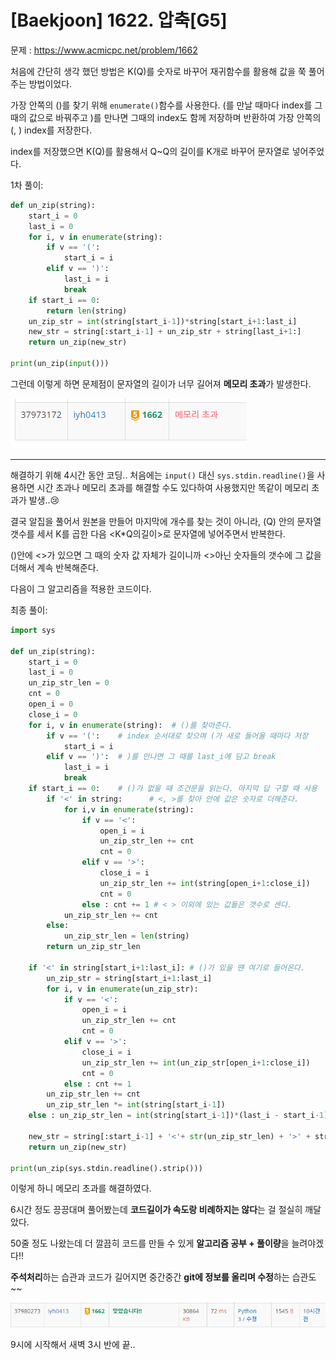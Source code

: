 # [Baekjoon] 1622. 압축[G5]

문제 : https://www.acmicpc.net/problem/1662

처음에 간단히 생각 했던 방법은 K(Q)를 숫자로 바꾸어 재귀함수를 활용해 값을 쭉 풀어주는 방법이었다.

가장 안쪽의 ()를 찾기 위해 `enumerate()`함수를 사용한다. (를 만날 때마다 index를 그 때의 값으로 바꿔주고 )를 만나면 그때의 index도 함께 저장하며 반환하여 가장 안쪽의 (, ) index를 저장한다.

index를 저장했으면 K(Q)를 활용해서 Q~Q의 길이를 K개로 바꾸어 문자열로 넣어주었다.

1차 풀이:

```python
def un_zip(string):
    start_i = 0
    last_i = 0
    for i, v in enumerate(string):
        if v == '(':
            start_i = i
        elif v == ')':
            last_i = i
            break
    if start_i == 0:
        return len(string)
    un_zip_str = int(string[start_i-1])*string[start_i+1:last_i]
    new_str = string[:start_i-1] + un_zip_str + string[last_i+1:]
    return un_zip(new_str)

print(un_zip(input()))
```

그런데 이렇게 하면 문제점이 문자열의 길이가 너무 길어져 **메모리 초과**가 발생한다.

![image-20220123134336306](G5_1662.assets/image-20220123134336306.png)

---

해결하기 위해 4시간 동안 코딩.. 처음에는 `input()` 대신 `sys.stdin.readline()`을 사용하면 시간 초과나 메모리 초과를 해결할 수도 있다하여 사용했지만 똑같이 메모리 초과가 발생..😢

결국 알집을 풀어서 원본을 만들어 마지막에 개수를 찾는 것이 아니라, (Q) 안의 문자열 갯수를 세서 K를 곱한 다음 <K*Q의길이>로 문자열에 넣어주면서 반복한다.

()안에 <>가 있으면 그 때의 숫자 값 자체가 길이니까 <>아닌 숫자들의 갯수에 그 값을 더해서 계속 반복해준다.

다음이 그 알고리즘을 적용한 코드이다.

최종 풀이:

```python
import sys

def un_zip(string):
    start_i = 0
    last_i = 0
    un_zip_str_len = 0
    cnt = 0
    open_i = 0
    close_i = 0
    for i, v in enumerate(string):  # ()를 찾아준다.
        if v == '(':    # index 순서대로 찾으며 (가 새로 들어올 때마다 저장
            start_i = i
        elif v == ')':  # )를 만나면 그 때를 last_i에 담고 break
            last_i = i
            break
    if start_i == 0:    # ()가 없을 때 조건문을 읽는다. 마지막 답 구할 때 사용
        if '<' in string:      # <, >를 찾아 안에 값은 숫자로 더해준다.
            for i,v in enumerate(string):
                if v == '<':
                    open_i = i
                    un_zip_str_len += cnt
                    cnt = 0
                elif v == '>':
                    close_i = i
                    un_zip_str_len += int(string[open_i+1:close_i])
                    cnt = 0
                else : cnt += 1 # < > 이외에 있는 값들은 갯수로 센다.
            un_zip_str_len += cnt
        else: 
            un_zip_str_len = len(string)
        return un_zip_str_len
    
    if '<' in string[start_i+1:last_i]: # ()가 있을 땐 여기로 들어온다.
        un_zip_str = string[start_i+1:last_i]
        for i, v in enumerate(un_zip_str):
            if v == '<':
                open_i = i
                un_zip_str_len += cnt
                cnt = 0
            elif v == '>':
                close_i = i
                un_zip_str_len += int(un_zip_str[open_i+1:close_i])
                cnt = 0
            else : cnt += 1
        un_zip_str_len += cnt
        un_zip_str_len *= int(string[start_i-1])
    else : un_zip_str_len = int(string[start_i-1])*(last_i - start_i-1)
    
    new_str = string[:start_i-1] + '<'+ str(un_zip_str_len) + '>' + string[last_i+1:]
    return un_zip(new_str)

print(un_zip(sys.stdin.readline().strip()))
```

이렇게 하니 메모리 초과를 해결하였다.

6시간 정도 끙끙대며 풀어봤는데 **코드길이가 속도랑 비례하지는 않다**는 걸 절실히 깨달았다.

50줄 정도 나왔는데 더 깔끔히 코드를 만들 수 있게 **알고리즘 공부 + 풀이량**을 늘려야겠다!!

**주석처리**하는 습관과 코드가 길어지면 중간중간 **git에 정보를 올리며 수정**하는 습관도~~

![image-20220123134825120](G5_1662.assets/image-20220123134825120.png)

9시에 시작해서 새벽 3시 반에 끝..